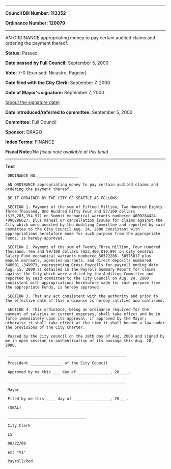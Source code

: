 

********

**Council Bill Number: 113352**
   
**Ordinance Number: 120079**
********

 AN ORDINANCE appropriating money to pay certain audited claims and ordering the payment thereof.

**Status:** Passed
   
**Date passed by Full Council:** September 5, 2000
   
**Vote:** 7-0 (Excused: Nicastro, Pageler)
   
**Date filed with the City Clerk:** September 7, 2000
   
**Date of Mayor's signature:** September 7, 2000
   
[(about the signature date)](/~public/approvaldate.htm)
   
   
   
**Date introduced/referred to committee:** September 5, 2000
   
**Committee:** Full Council
   
**Sponsor:** DRAGO
   
   
**Index Terms:** FINANCE

**Fiscal Note:**_(No fiscal note available at this time)_

********

**Text**
   
```
 ORDINANCE NO.__________________

 AN ORDINANCE appropriating money to pay certain audited claims and ordering the payment thereof.

 BE IT ORDAINED BY THE CITY OF SEATTLE AS FOLLOWS:

 SECTION 1. Payment of the sum of Fifteen Million, Two Hundred Eighty Three Thousand, One Hundred Fifty Four and 57/100 dollars ($15,283,154.57) on Summit mechanical warrants numbered 4000284424- 4000286627, plus manual or cancellation issues for claims against the City which were audited by the Auditing Committee and reported by said committee to the City Council Aug. 24, 2000 consistent with appropriations heretofore made for such purpose from the appropriate Funds, is hereby approved.

 SECTION 2. Payment of the sum of Twenty Three Million, Four Hundred Thousand, Ten and 99/100 dollars ($23,400,010.99) on City General Salary Fund mechanical warrants numbered 50572208- 50575817 plus manual warrants, agencies warrants, and direct deposits numbered 340001 -349073, representing Gross Payrolls for payroll ending date Aug. 15, 2000 as detailed in the Payroll Summary Report for claims against the City which were audited by the Auditing Committee and reported by said committee to the City Council on Aug. 24, 2000 consistent with appropriations heretofore made for such purpose from the appropriate Funds, is hereby approved.

 SECTION 3. That any act consistent with the authority and prior to the effective date of this ordinance is hereby ratified and confirmed.

 SECTION 4. This ordinance, being an ordinance required for the payment of salaries or current expenses, shall take effect and be in force immediately upon its approval, if approved by the Mayor; otherwise it shall take effect at the time it shall become a law under the provisions of the City Charter.

 Passed by the City council on the 28th day of Aug. 2000 and signed by me in open session in authentication of its passage this Aug. 28, 2000.

 ____________________________________________________

 President ______________ of the City Council

 Approved by me this ___ day of ______________, 20____.

 ____________________________________________________

 Mayor

 Filed by me this ____ day of ________________, 20___.

 (SEAL)

 __________________________________

 City Clerk

 LS

 08/22/00

 ex: "V1"

 Payroll/Rod.

```
